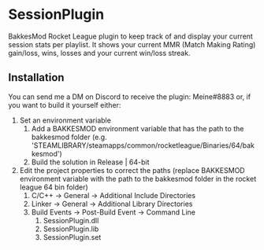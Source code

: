 # SessionPlugin
BakkesMod Rocket League plugin to keep track of and display your current session stats per playlist. It shows your current MMR (Match Making Rating) gain/loss, wins, losses and your current win/loss streak.

## Installation
You can send me a DM on Discord to receive the plugin: Meine#8883 or, if you want to build it yourself either:

1. Set an environment variable
    1. Add a BAKKESMOD environment variable that has the path to the bakkesmod folder (e.g. 'STEAMLIBRARY/steamapps/common/rocketleague/Binaries/64/bakkesmod')
    2. Build the solution in Release | 64-bit
2. Edit the project properties to correct the paths (replace BAKKESMOD environment variable with the path to the bakkesmod folder in the rocket league 64 bin folder)
    1. C/C++ -> General -> Additional Include Directories
    2. Linker -> General -> Additional Library Directories
    3. Build Events -> Post-Build Event -> Command Line
        1. SessionPlugin.dll
        2. SessionPlugin.lib
        3. SessionPlugin.set
